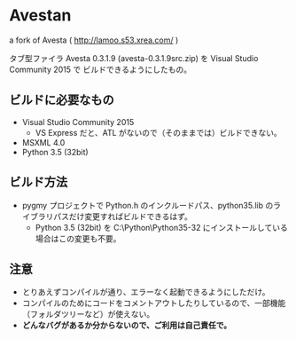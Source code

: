 # Avestan
a fork of Avesta ( http://lamoo.s53.xrea.com/ )

タブ型ファイラ Avesta 0.3.1.9 (avesta-0.3.1.9src.zip) を Visual Studio Community 2015 で
ビルドできるようにしたもの。


## ビルドに必要なもの
* Visual Studio Community 2015
  * VS Express だと、ATL がないので（そのままでは）ビルドできない。
* MSXML 4.0
* Python 3.5 (32bit)

## ビルド方法
* pygmy プロジェクトで Python.h のインクルードパス、python35.lib のライブラリパスだけ変更すればビルドできるはず。
  * Python 3.5 (32bit) を C:\Python\Python35-32 にインストールしている場合はこの変更も不要。

## 注意
* とりあえずコンパイルが通り、エラーなく起動できるようにしただけ。
* コンパイルのためにコードをコメントアウトしたりしているので、一部機能（フォルダツリーなど）が使えない。
* **どんなバグがあるか分からないので、ご利用は自己責任で。**

